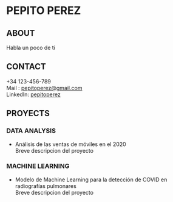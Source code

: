 # PEPITO PEREZ

## ABOUT

Habla un poco de tí

## CONTACT

+34 123-456-789 <br>
Mail : pepitoperez@gmail.com <br>
LinkedIn: [pepitoperez](www.linkedin.es)

## PROYECTS

### DATA ANALYSIS
  * Análisis de las ventas de móviles en el 2020 <br>
  Breve descripcion del proyecto

### MACHINE LEARNING
  * Modelo de Machine Learning para la detección de COVID en radiografías pulmonares <br>
  Breve descripcion del proyecto


